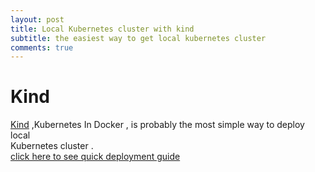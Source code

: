 ```yaml
---
layout: post
title: Local Kubernetes cluster with kind 
subtitle: the easiest way to get local kubernetes cluster
comments: true
---
```


# Kind   
[Kind](https://github.com/kubernetes-sigs/kind)  ,Kubernetes In Docker , is probably the most simple way to deploy local  
Kubernetes cluster .  
[click here to see quick deployment guide ](https://github.com/yanivpaz/yanivpaz.github.io/blob/master/_posts/markdowns/kind.md) 
